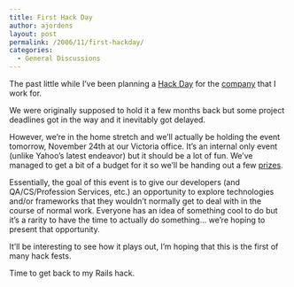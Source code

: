 ```yaml
---
title: First Hack Day
author: ajordens
layout: post
permalink: /2006/11/first-hackday/
categories:
  - General Discussions
---
```

The past little while I&#8217;ve been planning a [Hack Day][1] for the [company][2] that I work for.

We were originally supposed to hold it a few months back but some project deadlines got in the way and it inevitably got delayed.

However, we&#8217;re in the home stretch and we&#8217;ll actually be holding the event tomorrow, November 24th at our Victoria office. It&#8217;s an internal only event (unlike Yahoo&#8217;s latest endeavor) but it should be a lot of fun. We&#8217;ve managed to get a bit of a budget for it so we&#8217;ll be handing out a few [prizes][3].

Essentially, the goal of this event is to give our developers (and QA/CS/Profession Services, etc.) an opportunity to explore technologies and/or frameworks that they wouldn&#8217;t normally get to deal with in the course of normal work. Everyone has an idea of something cool to do but it&#8217;s a rarity to have the time to actually do something&#8230; we&#8217;re hoping to present that opportunity.

It&#8217;ll be interesting to see how it plays out, I&#8217;m hoping that this is the first of many hack fests.

Time to get back to my Rails hack.

 [1]: http://www.hackday.org
 [2]: http://www.genologics.com
 [3]: http://www.jordens.org/HackDay.pdf